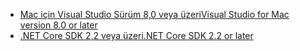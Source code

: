 * [<span data-ttu-id="3a8a4-101">Mac için Visual Studio Sürüm 8,0 veya üzeri</span><span class="sxs-lookup"><span data-stu-id="3a8a4-101">Visual Studio for Mac version 8.0 or later</span></span>](https://visualstudio.microsoft.com/downloads/)
* [<span data-ttu-id="3a8a4-102">.NET Core SDK 2,2 veya üzeri</span><span class="sxs-lookup"><span data-stu-id="3a8a4-102">.NET Core SDK 2.2 or later</span></span>](https://dotnet.microsoft.com/download/dotnet-core)

